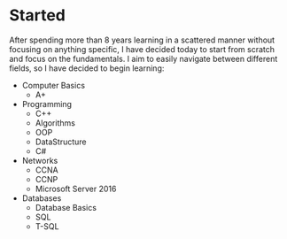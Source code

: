 # Started
 After spending more than 8 years learning in a scattered manner without focusing on anything specific, I have decided today to start from scratch and focus on the fundamentals. I aim to easily navigate between different fields, so I have decided to begin learning:

- Computer Basics
  - A+
- Programming
  - C++
  - Algorithms
  - OOP
  - DataStructure
  - C#
- Networks
  - CCNA
  - CCNP
  - Microsoft Server 2016
- Databases
  - Database Basics
  - SQL
  - T-SQL